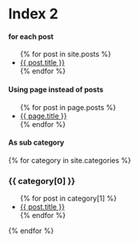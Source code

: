 # Index 2

#### for each post
<ul>
  {% for post in site.posts %}
    <li>
      <a href="{{ post.url }}">{{ post.title }}</a>
    </li>
  {% endfor %}
</ul>


#### Using page instead of posts
<ul>
  {% for post in page.posts %}
    <li>
      <a href="{{ page.url }}">{{ page.title }}</a>
    </li>
  {% endfor %}
</ul>

#### As sub category
{% for category in site.categories %}
  <h3>{{ category[0] }}</h3>
  <ul>
    {% for post in category[1] %}
      <li><a href="{{ post.url }}">{{ post.title }}</a></li>
    {% endfor %}
  </ul>
{% endfor %}
